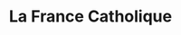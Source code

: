 ---
ref: sol-251-0009
title: "La France Catholique"
author_name: ["unknown author"]
publisher: ["SNCF"]
year: "unknown date"
origin: ["France"]
formats: ["booklet"]
disciplines: ["graphic-design"]
tags: ["Expo 58"]
layout: artifact
status: ["scan"]
published: false
int_published: false
image_count:
date_added: 2023-06-16
batch: 58/france/1
---